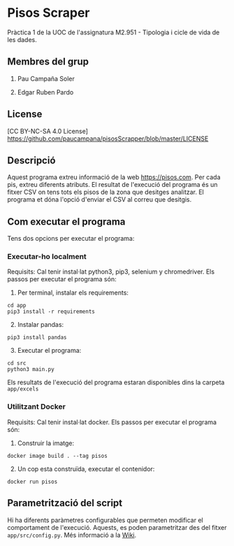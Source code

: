 # Pisos Scraper
Pràctica 1 de la UOC de l'assignatura M2.951 - Tipologia i cicle de vida de les dades.

## Membres del grup
1. Pau Campaña Soler

2. Edgar Ruben Pardo

## License

[CC BY-NC-SA 4.0 License] https://github.com/paucampana/pisosScrapper/blob/master/LICENSE

## Descripció
Aquest programa extreu informació de la web https://pisos.com. Per cada pis, extreu diferents atributs. El resultat de l'execució del programa és un fitxer CSV on tens tots els pisos de la zona que desitges analitzar. El programa et dóna l'opció d'enviar el CSV al correu que desitgis.

## Com executar el programa
Tens dos opcions per executar el programa: 
### Executar-ho localment
Requisits: Cal tenir instal·lat python3, pip3, selenium y chromedriver.
Els passos per executar el programa són:
1. Per terminal, instalar els requirements: 
```
cd app
pip3 install -r requirements
```
2. Instalar pandas:
```
pip3 install pandas
```
3. Executar el programa:
```
cd src
python3 main.py
```

Els resultats de l'execució del programa estaran disponibles dins la carpeta `app/excels`

### Utilitzant Docker
Requisits: Cal tenir instal·lat docker.
Els passos per executar el programa són:
1. Construir la imatge:
```
docker image build . --tag pisos
```
2. Un cop esta construïda, executar el contenidor:
```
docker run pisos
```

## Parametrització del script

Hi ha diferents paràmetres  configurables que permeten modificar el comportament de l'execució. Aquests, es poden parametritzar des del fitxer `app/src/config.py`. Més informació a la [Wiki](https://github.com/paucampana/pisosScrapper/wiki).
